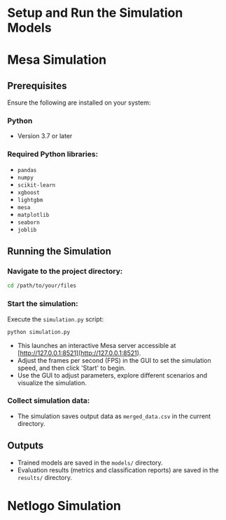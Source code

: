# Setup and Run the Simulation Models

# Mesa Simulation

## Prerequisites

Ensure the following are installed on your system:

### Python

- Version 3.7 or later

### Required Python libraries:

- `pandas`
- `numpy`
- `scikit-learn`
- `xgboost`
- `lightgbm`
- `mesa`
- `matplotlib`
- `seaborn`
- `joblib`

## Running the Simulation

### Navigate to the project directory:
```bash
cd /path/to/your/files
```

### Start the simulation:
Execute the `simulation.py` script:
```bash
python simulation.py
```
- This launches an interactive Mesa server accessible at [http://127.0.0.1:8521](http://127.0.0.1:8521).
- Adjust the frames per second (FPS) in the GUI to set the simulation speed, and then click 'Start' to begin.
- Use the GUI to adjust parameters, explore different scenarios and visualize the simulation.

### Collect simulation data:
- The simulation saves output data as `merged_data.csv` in the current directory.

## Outputs

- Trained models are saved in the `models/` directory.
- Evaluation results (metrics and classification reports) are saved in the `results/` directory.


# Netlogo Simulation
